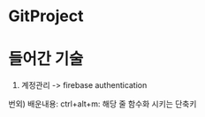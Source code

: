 # GitProject

# 들어간 기술

1. 계정관리 -> firebase authentication

번외) 
배운내용: ctrl+alt+m: 해당 줄 함수화 시키는 단축키
